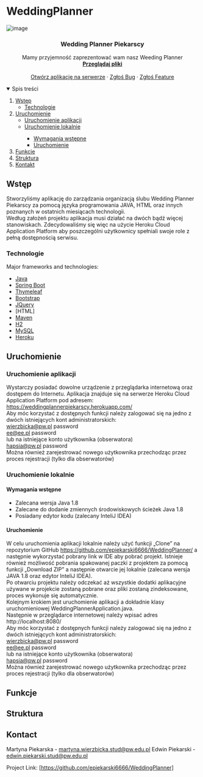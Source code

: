 # WeddingPlanner
<!--
*** Dziękujemy za przeglądanie pliku REDME
-->

![image](https://user-images.githubusercontent.com/46848957/121731106-ccb04d00-caf0-11eb-8305-79adb025e711.png)


  <h3 align="center">Wedding Planner Piekarscy</h3>

  <p align="center">
    Mamy przyjemność zaprezentować wam nasz Weeding Planner
    <br />
    <a href="https://github.com/epiekarski6666/WeddinPlannerPiekarscy1/blob/master/README.md"><strong>Przeglądaj pliki</strong></a>
    <br />
    <br />
    <a href="https://weddingplannerpiekarscy.herokuapp.com/">Otwórz aplikację na serwerze</a>
    ·
    <a href="https://github.com/epiekarski6666/WeddingPlanner/issues">Zgłoś Bug</a>
    ·
    <a href="https://github.com/epiekarski6666/WeddingPlanner/issues">Zgłoś Feature</a>
  </p>
</p>



<details open="open">
  <summary>Spis treści</summary>
  <ol>
    <li>
      <a href="#Wstęp">Wstęp</a>
      <ul>
        <li><a href="#Technologie">Technologie</a></li>
      </ul>
    </li>
    <li>
      <a href="#Uruchomienie">Uruchomienie</a>
      <ul>
        <li><a href="#Uruchomienie aplikacji">Uruchomienie aplikacji</a></li>
        <li><a href="#Uruchomienie lokalnie">Uruchomienie lokalnie</a></li>
          <ul>
            <li><a href="#Wymagania wstępne">Wymagania wstępne</a></li>
            <li><a href="#Uruchomienie">Uruchomienie</a></li>
          </ul>
      </ul>
    </li>
    <li><a href="#Funkcje">Funkcje</a></li>
    <li><a href="#Struktura">Struktura</a></li>
    <li><a href="#Kontakt">Kontakt</a></li>
  </ol>
</details>



## Wstęp

Stworzyliśmy aplikację do zarządzania organizacją ślubu Wedding Planner Piekarscy za pomocą języka programowania JAVA, HTML oraz innych poznanych w ostatnich miesiącach technologii.
<br>Według założeń projektu aplikacja musi działać na dwóch bądź więcej stanowiskach. Zdecydowaliśmy się więc na użycie Heroku Cloud Application Platform aby poszczególni użytkownicy spełniali swoje role z pełną dostępnością serwisu. 

### Technologie

Major frameworks and technologies:
* [Java](https://www.java.com)
* [Spring Boot](https://spring.io)
* [Thymeleaf](https://spring.io)
* [Bootstrap](https://getbootstrap.com)
* [JQuery](https://jquery.com)
* [HTML]
* [Maven](https://maven.apache.org)
* [H2](https://spring.io)
* [MySQL](https://spring.io)
* [Heroku](https://www.heroku.com)

## Uruchomienie

### Uruchomienie aplikacji

Wystarczy posiadać dowolne urządzenie z przeglądarka internetową oraz dostępem do Internetu. Aplikacja znajduje się na serwerze Heroku Cloud Application Platform pod adresem:
https://weddingplannerpiekarscy.herokuapp.com/
<br>Aby móc korzystać z dostępnych funkcji należy zalogować się na jedno z dwóch istniejących kont administratorskich:
<br>wierzbicka@pw.pl password
<br>ee@ee.pl password
<br>lub na istniejące konto użytkownika (obserwatora)
<br>hapsia@pw.pl password
<br>Można również zarejestrować nowego użytkownika przechodząc przez proces rejestracji (tylko dla obserwatorów)

### Uruchomienie lokalnie

#### Wymagania wstępne

* Zalecana wersja Java 1.8
* Zalecane do dodanie zmiennych środowiskowych ścieżek Java 1.8
* Posiadany edytor kodu (zalecany InteliJ IDEA)

#### Uruchomienie

W celu uruchomienia aplikacji lokalnie należy użyć funkcji „Clone” na repozytorium GitHub https://github.com/epiekarski6666/WeddingPlanner/ a następnie wykorzystać pobrany link w IDE aby pobrać projekt. Istnieje również możliwość pobrania spakowanej paczki z projektem za pomocą funkcji „Download ZIP” a następnie otwarcie jej lokalnie (zalecana wersja JAVA 1.8 oraz edytor InteliJ IDEA).
<br>Po otwarciu projektu należy odczekać aż wszystkie dodatki aplikacyjne używane w projekcie zostaną pobrane oraz pliki zostaną zindeksowane, proces wykonuje się automatycznie.
<br>Kolejnym krokiem jest uruchomienie aplikacji a dokładnie klasy uruchomieniowej WeddingPlannerApplication.java.
<br>Następnie w przeglądarce internetowej należy wpisać adres http://localhost:8080/
<br>Aby móc korzystać z dostępnych funkcji należy zalogować się na jedno z dwóch istniejących kont administratorskich:
<br>wierzbicka@pw.pl password
<br>ee@ee.pl password
<br>lub na istniejące konto użytkownika (obserwatora)
<br>hapsia@pw.pl password
<br>Można również zarejestrować nowego użytkownika przechodząc przez proces rejestracji (tylko dla obserwatorów)

## Funkcje


## Struktura


## Kontact

Martyna Piekarska - [martyna.wierzbicka.stud@pw.edu.pl](martyna.wierzbicka.stud@pw.edu.pl)
Edwin Piekarski - [edwin.piekarski.stud@pw.edu.pl](edwin.piekarski.stud@pw.edu.pl)


Project Link: [https://github.com/epiekarski6666/WeddingPlanner]

